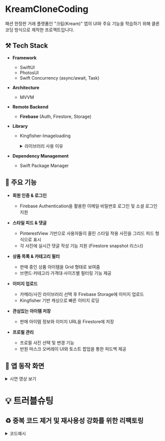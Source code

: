  # KreamCloneCoding

패션 한정판 거래 플랫폼인 "크림(Kream)" 앱의 UI와 주요 기능을 학습하기 위해 클론코딩 방식으로 제작한 프로젝트입니다.
## ⚒️ Tech Stack

- **Framework**
  - SwiftUI
  - PhotosUI
  - Swift Concurrency (async/await, Task)
    
- **Architecture**
  - MVVM

- **Remote Backend**
  - **Firebase** (Auth, Firestore, Storage)
  
- **Library**
  - Kingfisher-Imageloading
        <details>
        <summary>라이브러리 사용 이유</summary>

    🖼️ **Kingfisher**

     - 비동기 이미지 로딩과 캐싱 처리를 쉽게 구현하기 위해 사용하였습니다.  
     </details>

- **Dependency Management**
  - Swift Package Manager



## 🚀 주요 기능

- **회원 인증 & 로그인**  
  - Firebase Authentication을 활용한 이메일·비밀번호 로그인 및 소셜 로그인 지원

- **스타일 피드 & 댓글**  
  - PinterestView 기반으로 사용자들이 올린 스타일 착용 사진을 그리드 피드 형식으로 표시 
  - 각 사진에 실시간 댓글 작성 기능 지원 (Firestore snapshot 리스너)

- **상품 목록 & 카테고리 필터**  
  - 판매 중인 상품 아이템을 Grid 형태로 보여줌  
  - 브랜드·카테고리·가격대·사이즈별 필터링 기능 제공

- **이미지 업로드**  
  - 카메라/사진 라이브러리 선택 후 Firebase Storage에 이미지 업로드  
  - Kingfisher 기반 캐싱으로 빠른 이미지 로딩

- **관심있는 아이템 저장**  
  - 판매 아이템 정보와 이미지 URL을 Firestore에 저장

- **프로필 관리**  
  - 프로필 사진 선택 및 변경 기능  
  - 반원 마스크 오버레이 UI와 토스트 팝업을 통한 피드백 제공


## 📱 앱 동작 화면
<details>
 <summary>
  시연 영상 보기
 </summary> <br/>
 
   * 회원가입/로그인
  
 ![Image](https://github.com/user-attachments/assets/d6dd0796-6d23-4d65-bffc-fbb792d7d24c) 
 
 ![Image](https://github.com/user-attachments/assets/ee48e148-888d-4eb3-9851-d05a5e3b491b)

   * 프로파일 정보 업데이트
    
 ![Image](https://github.com/user-attachments/assets/f2e2f8a5-ba33-4b30-9ed4-356f3b2a86b0)
 
 ![Image](https://github.com/user-attachments/assets/d9c40e0c-9d03-4789-85b2-d03146fde33d)
    
   * 홈화면 배너&검색
    
 ![Image](https://github.com/user-attachments/assets/33a861cb-85a3-45c2-8c4a-58debc766661)

   * 스타일뷰 포스트 업로드
     
![Image](https://github.com/user-attachments/assets/bdb5a58c-52ea-4ad2-8e94-51415454b8b8)

   * 스타일디테일 뷰 댓글작성 & 좋아요 기능

![Image](https://github.com/user-attachments/assets/3cc1be73-95b2-406e-b7fd-27e9cf7e09ec)

 * ShopView & SavedView
   
![Image](https://github.com/user-attachments/assets/446ddf28-99e6-4a5d-a0f0-d6aa3e3da91f)
 
</details>



# 💡 트러블슈팅

##  ♻️ 중복 코드 제거 및 재사용성 강화를 위한 리팩토링
<details>
  
<summary>코드예시</summary> <br/> 

- 프로필 이미지에 동일한 modifier들이 반복되어 코드가 길어지고 가독성이 떨어졌습니다.
- ViewModifier를 별도로 만들어 반복 코드를 분리하고, 공통된 스타일과 로직을 모듈화했습니다.
- 이를 통해 코드의 재사용성, 가독성, 유지 보수성을 모두 향상시킬 수 있었습니다.

```swift
struct ProfileEditImage: View {
    @ObservedObject var viewModel : ProfileViewModel
    @State var selectedImage: UIImage?
    @State private var imagePickerPresented = false
    @Binding var showPopup : Bool
    var body: some View {
        if viewModel.user?.profileImageUrl == nil {
            
            Image("editdefaultprofile")
                .resizable()
                .profileEditImageModifier(viewModel: viewModel, showpopup: $showPopup)
            
        }  else if let profileImageUrl = viewModel.user?.profileImageUrl {
            KFImage(URL(string: profileImageUrl))
                .resizable()
                .profileEditImageModifier(viewModel: viewModel, showpopup: $showPopup)
        }
    }
}

struct ProfileEditImageModifier: ViewModifier {
    @ObservedObject var viewModel : ProfileViewModel
    @State var selectedImage: UIImage?
    @State private var imagePickerPresented = false
    @Binding var showPopup : Bool
 
    func body(content: Content) -> some View {
        content
            .scaledToFill()
            .frame(width: 80, height: 80)
            .overlay {
                Rectangle()
                    .fill(Color.black.opacity(0.6))
                    .frame(height: 25)
                    .frame(maxHeight: .infinity, alignment: .bottom)
            }
            .overlay {
                Text("편집")
                    .font(.caption)
                    .foregroundColor(.white)
                    .bold()
                    .offset(y: 25)
            }
            .clipShape(Circle())
            .onTapGesture {
                imagePickerPresented.toggle()
                }.sheet(isPresented: $imagePickerPresented) {
                ImagePicker(image: $selectedImage)
            }.onChange(of: selectedImage) { _, newValue in
                viewModel.updateProfileImage(image: selectedImage , type: .profile)
                                
                DispatchQueue.main.asyncAfter(deadline: .now() + 4) {
                    showPopup = true
                }
                
                DispatchQueue.main.asyncAfter(deadline: .now() + 6) {
                    showPopup = false
                }
            }
    }
}


extension View {
    func profileEditImageModifier(viewModel: ProfileViewModel, showpopup: Binding<Bool>) -> some View {
        return ModifiedContent(content: self, modifier: ProfileEditImageModifier(viewModel: viewModel, showPopup: showpopup))
    }
}

```

*	상품 저장 버튼을 여러 화면(상품 상세화면, 상품 전체 목록, 저장한 아이템 목록 등)에서 공통으로 사용해야 했습니다.
*	하나의 ProductSaveButton 컴포넌트를 만들어 각 뷰에서 손쉽게 재사용할 수 있도록 설계했습니다.
*	이를 통해 중복 코드를 제거 하면서, 일관된 로직을 유지했습니다.

```swift

struct ProductSaveButton: View {
    let width: CGFloat
    let height: CGFloat
    
    @StateObject var viewModel: ProductViewModel
    
    init(product:Product, width: CGFloat, height: CGFloat) {
        self.width = width
        self.height = height
        self._viewModel = StateObject(wrappedValue: ProductViewModel(product: product))
    }
    
    var isSaved: Bool {
        viewModel.product.isSaved ?? false
    }
    var body: some View {
        Button(action: {
            isSaved ? viewModel.unsaved() : viewModel.saved()
                 }) {
                     Image(isSaved ? "bookmark.fill" : "bookmark")
                         .resizable()
                         .frame(width: width, height: height)
        }
    }
}
```
</details>

